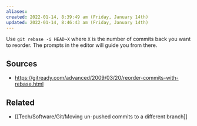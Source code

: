 ```yaml
---
aliases: 
created: 2022-01-14, 8:39:49 am (Friday, January 14th)
updated: 2022-01-14, 8:46:43 am (Friday, January 14th)
---
```

Use `git rebase -i HEAD~X` where `X` is the number of commits back you want to reorder.
The prompts in the editor will guide you from there.

## Sources
- https://gitready.com/advanced/2009/03/20/reorder-commits-with-rebase.html

## Related
- [[Tech/Software/Git/Moving un-pushed commits to a different branch]]